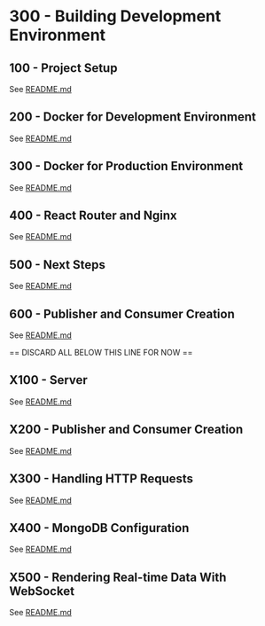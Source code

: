 # 300 - Building Development Environment

## 100 - Project Setup

See [README.md](./100/README.md)

## 200 - Docker for Development Environment

See [README.md](./200/README.md)

## 300 - Docker for Production Environment

See [README.md](./300/README.md)

## 400 - React Router and Nginx

See [README.md](./400/README.md)

## 500 - Next Steps

See [README.md](./500/README.md)

## 600 - Publisher and Consumer Creation

See [README.md](./600/README.md)


== DISCARD ALL BELOW THIS LINE FOR NOW ==

## X100 - Server

See [README.md](./X100/README.md)

## X200 - Publisher and Consumer Creation

See [README.md](./X200/README.md)

## X300 - Handling HTTP Requests

See [README.md](./X300/README.md)

## X400 - MongoDB Configuration

See [README.md](./X400/README.md)

## X500 - Rendering Real-time Data With WebSocket

See [README.md](./X500/README.md)
